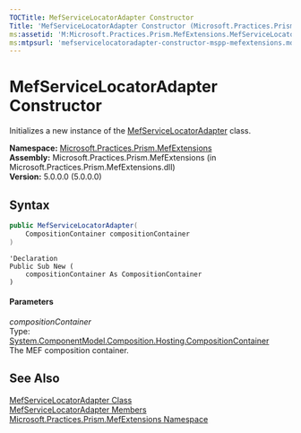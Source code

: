 ```yaml
---
TOCTitle: MefServiceLocatorAdapter Constructor
Title: 'MefServiceLocatorAdapter Constructor (Microsoft.Practices.Prism.MefExtensions)'
ms:assetid: 'M:Microsoft.Practices.Prism.MefExtensions.MefServiceLocatorAdapter.\#ctor(System.ComponentModel.Composition.Hosting.CompositionContainer)'
ms:mtpsurl: 'mefservicelocatoradapter-constructor-mspp-mefextensions.md'
---
```


# MefServiceLocatorAdapter Constructor

Initializes a new instance of the [MefServiceLocatorAdapter](/patterns-practices/reference/mefservicelocatoradapter-class-mspp-mefextensions) class.

**Namespace:** [Microsoft.Practices.Prism.MefExtensions](/patterns-practices/reference/mspp-mefextensions-namespace)  
**Assembly:** Microsoft.Practices.Prism.MefExtensions (in Microsoft.Practices.Prism.MefExtensions.dll)  
**Version:** 5.0.0.0 (5.0.0.0)

## Syntax

```C#
public MefServiceLocatorAdapter(
	CompositionContainer compositionContainer
)
```
```VB
'Declaration
Public Sub New ( 
	compositionContainer As CompositionContainer
)
```

#### Parameters

*compositionContainer*  
Type: [System.ComponentModel.Composition.Hosting.CompositionContainer](http://msdn.microsoft.com/en-us/library/dd833553)  
The MEF composition container.

## See Also

[MefServiceLocatorAdapter Class](/patterns-practices/reference/mefservicelocatoradapter-class-mspp-mefextensions)  
[MefServiceLocatorAdapter Members](/patterns-practices/reference/mefservicelocatoradapter-members-mspp-mefextensions)  
[Microsoft.Practices.Prism.MefExtensions Namespace](/patterns-practices/reference/mspp-mefextensions-namespace)  